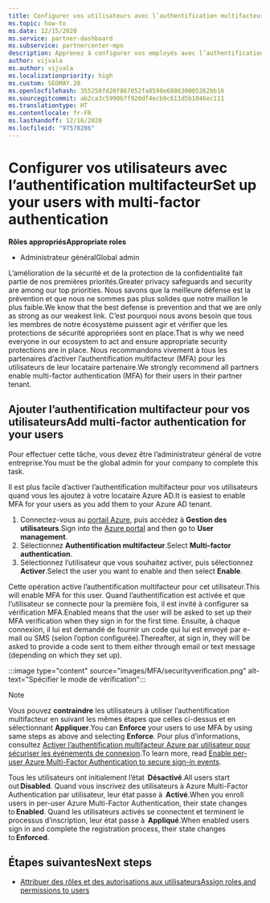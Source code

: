 ```yaml
---
title: Configurer vos utilisateurs avec l’authentification multifacteur
ms.topic: how-to
ms.date: 12/15/2020
ms.service: partner-dashboard
ms.subservice: partnercenter-mpn
description: Apprenez à configurer vos employés avec l’authentification multifacteur
author: vijvala
ms.author: vijvala
ms.localizationpriority: high
ms.custom: SEOMAY.20
ms.openlocfilehash: 355258fd20f867052fa8598e688630005262bb16
ms.sourcegitcommit: ab2ca3c5990b7f920df4ecb9c611d5b1046ec111
ms.translationtype: HT
ms.contentlocale: fr-FR
ms.lasthandoff: 12/16/2020
ms.locfileid: "97578286"
---
```

# <a name="set-up-your-users-with-multi-factor-authentication"></a><span data-ttu-id="82947-103">Configurer vos utilisateurs avec l’authentification multifacteur</span><span class="sxs-lookup"><span data-stu-id="82947-103">Set up your users with multi-factor authentication</span></span>

<span data-ttu-id="82947-104">**Rôles appropriés**</span><span class="sxs-lookup"><span data-stu-id="82947-104">**Appropriate roles**</span></span>

- <span data-ttu-id="82947-105">Administrateur général</span><span class="sxs-lookup"><span data-stu-id="82947-105">Global admin</span></span>

<span data-ttu-id="82947-106">L’amélioration de la sécurité et de la protection de la confidentialité fait partie de nos premières priorités.</span><span class="sxs-lookup"><span data-stu-id="82947-106">Greater privacy safeguards and security are among our top priorities.</span></span> <span data-ttu-id="82947-107">Nous savons que la meilleure défense est la prévention et que nous ne sommes pas plus solides que notre maillon le plus faible.</span><span class="sxs-lookup"><span data-stu-id="82947-107">We know that the best defense is prevention and that we are only as strong as our weakest link.</span></span> <span data-ttu-id="82947-108">C’est pourquoi nous avons besoin que tous les membres de notre écosystème puissent agir et vérifier que les protections de sécurité appropriées sont en place.</span><span class="sxs-lookup"><span data-stu-id="82947-108">That is why we need everyone in our ecosystem to act and ensure appropriate security protections are in place.</span></span> <span data-ttu-id="82947-109">Nous recommandons vivement à tous les partenaires d’activer l’authentification multifacteur (MFA) pour les utilisateurs de leur locataire partenaire.</span><span class="sxs-lookup"><span data-stu-id="82947-109">We strongly recommend all partners enable multi-factor authentication (MFA) for their users in their partner tenant.</span></span> 

## <a name="add-multi-factor-authentication-for-your-users"></a><span data-ttu-id="82947-110">Ajouter l’authentification multifacteur pour vos utilisateurs</span><span class="sxs-lookup"><span data-stu-id="82947-110">Add multi-factor authentication for your users</span></span>

<span data-ttu-id="82947-111">Pour effectuer cette tâche, vous devez être l’administrateur général de votre entreprise.</span><span class="sxs-lookup"><span data-stu-id="82947-111">You must be the global admin for your company to complete this task.</span></span>

<span data-ttu-id="82947-112">Il est plus facile d’activer l’authentification multifacteur pour vos utilisateurs quand vous les ajoutez à votre locataire Azure AD.</span><span class="sxs-lookup"><span data-stu-id="82947-112">It is easiest to enable MFA for your users as you add them to your Azure AD tenant.</span></span>

1. <span data-ttu-id="82947-113">Connectez-vous au [portail Azure](https://portal.azure.com), puis accédez à **Gestion des utilisateurs**.</span><span class="sxs-lookup"><span data-stu-id="82947-113">Sign into the [Azure portal](https://portal.azure.com) and then go to **User management**.</span></span>
1. <span data-ttu-id="82947-114">Sélectionnez **Authentification multifacteur**.</span><span class="sxs-lookup"><span data-stu-id="82947-114">Select **Multi-factor authentication**.</span></span>
1. <span data-ttu-id="82947-115">Sélectionnez l’utilisateur que vous souhaitez activer, puis sélectionnez **Activer**.</span><span class="sxs-lookup"><span data-stu-id="82947-115">Select the user you want to enable and then select **Enable**.</span></span>

<span data-ttu-id="82947-116">Cette opération active l’authentification multifacteur pour cet utilisateur.</span><span class="sxs-lookup"><span data-stu-id="82947-116">This will enable MFA for this user.</span></span> <span data-ttu-id="82947-117">Quand l’authentification est activée et que l’utilisateur se connecte pour la première fois, il est invité à configurer sa vérification MFA.</span><span class="sxs-lookup"><span data-stu-id="82947-117">Enabled means that the user will be asked to set up their MFA verification when they sign in for the first time.</span></span> <span data-ttu-id="82947-118">Ensuite, à chaque connexion, il lui est demandé de fournir un code qui lui est envoyé par e-mail ou SMS (selon l’option configurée).</span><span class="sxs-lookup"><span data-stu-id="82947-118">Thereafter, at sign in, they will be asked to provide a code sent to them either through email or text message (depending on which they set up).</span></span>  

:::image type="content" source="images/MFA/securityverification.png" alt-text="Spécifier le mode de vérification":::

>[!NOTE]
><span data-ttu-id="82947-120">Vous pouvez **contraindre** les utilisateurs à utiliser l’authentification multifacteur en suivant les mêmes étapes que celles ci-dessus et en sélectionnant **Appliquer**.</span><span class="sxs-lookup"><span data-stu-id="82947-120">You can **Enforce** your users to use MFA by using same steps as above and selecting **Enforce**.</span></span> <span data-ttu-id="82947-121">Pour plus d’informations, consultez [Activer l’authentification multifacteur Azure par utilisateur pour sécuriser les événements de connexion](https://docs.microsoft.com/azure/active-directory/authentication/howto-mfa-userstates).</span><span class="sxs-lookup"><span data-stu-id="82947-121">To learn more, read [Enable per-user Azure Multi-Factor Authentication to secure sign-in events](https://docs.microsoft.com/azure/active-directory/authentication/howto-mfa-userstates).</span></span> 

<span data-ttu-id="82947-122">Tous les utilisateurs ont initialement l’état  **Désactivé**.</span><span class="sxs-lookup"><span data-stu-id="82947-122">All users start out **Disabled**.</span></span> <span data-ttu-id="82947-123">Quand vous inscrivez des utilisateurs à Azure Multi-Factor Authentication par utilisateur, leur état passe à  **Activé**.</span><span class="sxs-lookup"><span data-stu-id="82947-123">When you enroll users in per-user Azure Multi-Factor Authentication, their state changes to **Enabled**.</span></span> <span data-ttu-id="82947-124">Quand les utilisateurs activés se connectent et terminent le processus d’inscription, leur état passe à  **Appliqué**.</span><span class="sxs-lookup"><span data-stu-id="82947-124">When enabled users sign in and complete the registration process, their state changes to **Enforced**.</span></span> 

## <a name="next-steps"></a><span data-ttu-id="82947-125">Étapes suivantes</span><span class="sxs-lookup"><span data-stu-id="82947-125">Next steps</span></span>

- [<span data-ttu-id="82947-126">Attribuer des rôles et des autorisations aux utilisateurs</span><span class="sxs-lookup"><span data-stu-id="82947-126">Assign roles and permissions to users</span></span>](permissions-overview.md)

